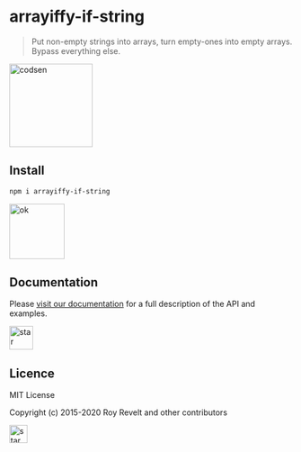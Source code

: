# arrayiffy-if-string

> Put non-empty strings into arrays, turn empty-ones into empty arrays. Bypass everything else.

<img src="https://codsen.com/images/png-codsen-1.png" width="148" alt="codsen" align="center">

## Install

```bash
npm i arrayiffy-if-string
```

<img src="https://codsen.com/images/png-codsen-ok.png" width="98" alt="ok" align="center">

## Documentation

Please [visit our documentation](https://codsen.com/os/arrayiffy-if-string/) for a full description of the API and examples.

<img src="https://codsen.com/images/png-codsen-star.png" width="42" alt="star" align="center">

## Licence

MIT License

Copyright (c) 2015-2020 Roy Revelt and other contributors

<img src="https://codsen.com/images/png-codsen-star-small.png" width="32" alt="star" align="center">
